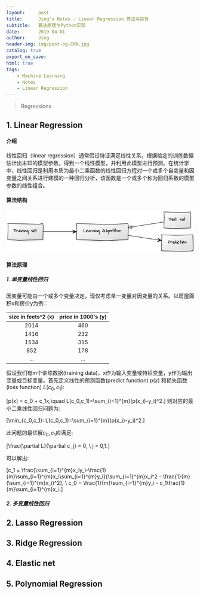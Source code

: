 ```yaml
---
layout:     post
title:      Jing's Notes - Linear Regression 算法与实现
subtitle:   算法原理与Python实现
date:       2019-04-01
author:     Jing
header-img: img/post-bg-CNN.jpg
catalog: true
export_on_save:
html: true
tags:
    - Machine Learning
    - Notes
    - Linear Regression
---
```



> Regressions


## 1. Linear Regression
#### 介绍
线性回归（linear regression）通常假设特证满足线性关系，根据给定的训练数据估计出未知的模型参数，得到一个线性模型，并利用此模型进行预测。在统计学中，线性回归是利用本质为最小二乘函数的线性回归方程对一个或多个自变量和因变量之间关系进行建模的一种回归分析，该函数是一个或多个称为回归系数的模型参数的线性组合。
#### 算法结构

<img src="https://raw.githubusercontent.com/HuangJing0/HuangJing0.github.io/master/img/post-LR1-structure.png">

#### 算法原理
##### 1. 单变量线性回归
因变量可能由一个或多个变量决定，现仅考虑单一变量对因变量的关系。以房屋面积x和房价y为例：

size in feets^2 (x) | price in 1000's (y) |
:-: | :-:
2014 | 460
1416 | 232
1534 | 315
852 | 178
...|...

假设我们有m个训练数据(training data)，x作为输入变量或特征变量，y作为输出变量或目标变量。首先定义线性的预测函数(predict function) $p(x)$ 和损失函数(loss function) $L(c_0,c_1)$:

\[p(x) = c_0 + c_1x,\quad L(c_0,c_1)=\sum_{i=1}^{m}(p(x_i)-y_i)^2.\]
则对应的最小二乘线性回归问题为:

\[\min_{c_0,c_1}: L(c_0,c_1)=\sum_{i=1}^{m}(p(x_i)-y_i)^2.\]

此问题的最优解$c_0, c_1$应满足:

\[\frac{\partial  L}{\partial c_j} = 0, \ j = 0,1.\]

可以解出:

\[c_1 = \frac{\sum_{i=1}^{m}x_iy_i-\frac{1}{m}\sum_{i=1}^{m}x_i\sum_{i=1}^{m}y_i}{\sum_{i=1}^{m}x_i^2 - \frac{1}{m}(\sum_{i=1}^{m}x_i)^2}, \ c_0 = \frac{1}{m}\sum_{i=1}^{m}y_i - c_1\frac{1}{m}\sum_{i=1}^{m}x_i.\]

##### 2. 多变量线性回归


## 2. Lasso Regression

## 3. Ridge Regression

## 4. Elastic net

## 5. Polynomial Regression
